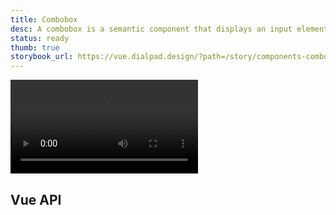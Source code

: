 ```yaml
---
title: Combobox
desc: A combobox is a semantic component that displays an input element combined with a listbox, which enables the user to select items from the list.
status: ready
thumb: true
storybook_url: https://vue.dialpad.design/?path=/story/components-combobox--default
---
```


<code-well-header bgclass="d-bgc-white">
  <video class="d-w60p" src="/assets/images/components/preview--combobox.mp4" autoplay loop></video>
</code-well-header>

## Vue API

<component-vue-table component-name="combobox" />
